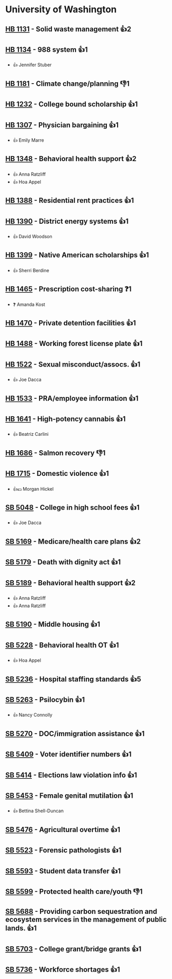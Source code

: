 # University of Washington

## [HB 1131](/bill/2023-24/hb/1131/) - Solid waste management 👍2  

## [HB 1134](/bill/2023-24/hb/1134/) - 988 system 👍1  
* 👍 Jennifer Stuber

## [HB 1181](/bill/2023-24/hb/1181/) - Climate change/planning  👎1 

## [HB 1232](/bill/2023-24/hb/1232/) - College bound scholarship 👍1  

## [HB 1307](/bill/2023-24/hb/1307/) - Physician bargaining 👍1  
* 👍 Emily Marre

## [HB 1348](/bill/2023-24/hb/1348/) - Behavioral health support 👍2  
* 👍 Anna Ratzliff
* 👍 Hoa Appel

## [HB 1388](/bill/2023-24/hb/1388/) - Residential rent practices 👍1  

## [HB 1390](/bill/2023-24/hb/1390/) - District energy systems 👍1  
* 👍 David Woodson

## [HB 1399](/bill/2023-24/hb/1399/) - Native American scholarships 👍1  
* 👍 Sherri Berdine

## [HB 1465](/bill/2023-24/hb/1465/) - Prescription cost-sharing   ❓1
* ❓ Amanda Kost

## [HB 1470](/bill/2023-24/hb/1470/) - Private detention facilities 👍1  

## [HB 1488](/bill/2023-24/hb/1488/) - Working forest license plate 👍1  

## [HB 1522](/bill/2023-24/hb/1522/) - Sexual misconduct/assocs. 👍1  
* 👍 Joe Dacca

## [HB 1533](/bill/2023-24/hb/1533/) - PRA/employee information 👍1  

## [HB 1641](/bill/2023-24/hb/1641/) - High-potency cannabis 👍1  
* 👍 Beatriz Carlini

## [HB 1686](/bill/2023-24/hb/1686/) - Salmon recovery  👎1 

## [HB 1715](/bill/2023-24/hb/1715/) - Domestic violence 👍1  
* 👍💵 Morgan Hickel

## [SB 5048](/bill/2023-24/sb/5048/) - College in high school fees 👍1  
* 👍 Joe Dacca

## [SB 5169](/bill/2023-24/sb/5169/) - Medicare/health care plans 👍2  

## [SB 5179](/bill/2023-24/sb/5179/) - Death with dignity act 👍1  

## [SB 5189](/bill/2023-24/sb/5189/) - Behavioral health support 👍2  
* 👍 Anna Ratzliff
* 👍 Anna Ratzliff

## [SB 5190](/bill/2023-24/sb/5190/) - Middle housing 👍1  

## [SB 5228](/bill/2023-24/sb/5228/) - Behavioral health OT 👍1  
* 👍 Hoa Appel

## [SB 5236](/bill/2023-24/sb/5236/) - Hospital staffing standards 👍5  

## [SB 5263](/bill/2023-24/sb/5263/) - Psilocybin 👍1  
* 👍 Nancy Connolly

## [SB 5270](/bill/2023-24/sb/5270/) - DOC/immigration assistance 👍1  

## [SB 5409](/bill/2023-24/sb/5409/) - Voter identifier numbers 👍1  

## [SB 5414](/bill/2023-24/sb/5414/) - Elections law violation info 👍1  

## [SB 5453](/bill/2023-24/sb/5453/) - Female genital mutilation 👍1  
* 👍 Bettina Shell-Duncan

## [SB 5476](/bill/2023-24/sb/5476/) - Agricultural overtime 👍1  

## [SB 5523](/bill/2023-24/sb/5523/) - Forensic pathologists 👍1  

## [SB 5593](/bill/2023-24/sb/5593/) - Student data transfer 👍1  

## [SB 5599](/bill/2023-24/sb/5599/) - Protected health care/youth  👎1 

## [SB 5688](/bill/2023-24/sb/5688/) - Providing carbon sequestration and ecosystem services in the management of public lands. 👍1  

## [SB 5703](/bill/2023-24/sb/5703/) - College grant/bridge grants 👍1  

## [SB 5736](/bill/2023-24/sb/5736/) - Workforce shortages 👍1  